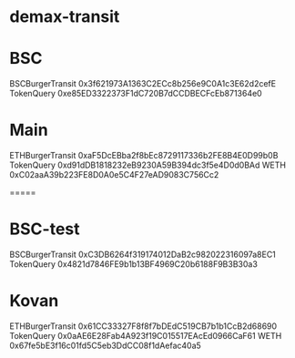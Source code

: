 # demax-transit


# BSC
BSCBurgerTransit 0x3f621973A1363C2ECc8b256e9C0A1c3E62d2cefE
TokenQuery 0xe85ED3322373F1dC720B7dCCDBECFcEb871364e0

# Main
ETHBurgerTransit 0xaF5DcEBba2f8bEc8729117336b2FE8B4E0D99b0B
TokenQuery 0xd91dDB1818232eB9230A59B394dc3f5e4D0d0BAd
WETH 0xC02aaA39b223FE8D0A0e5C4F27eAD9083C756Cc2

=====
# BSC-test
BSCBurgerTransit 0xC3DB6264f319174012DaB2c982022316097a8EC1
TokenQuery 0x4821d7846FE9b1b13BF4969C20b6188F9B3B30a3

# Kovan
ETHBurgerTransit 0x61CC33327F8f8f7bDEdC519CB7b1b1CcB2d68690
TokenQuery 0x0aAE6E28Fab4A923f19C015517EAcEd0966CaF61
WETH 0x67fe5bE3f16c01fd5C5eb3DdCC08f1dAefac40a5
